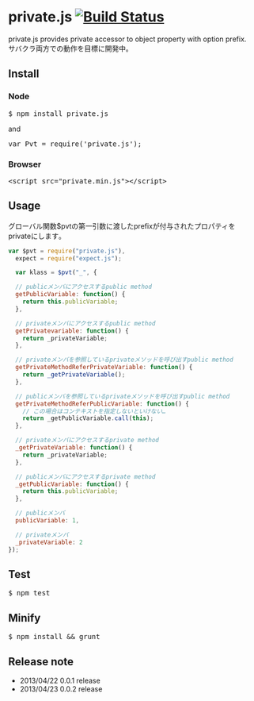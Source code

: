 private.js [![Build Status](https://secure.travis-ci.org/hotchemi/private.js.png)](http://travis-ci.org/hotchemi/private.js)
==========
private.js provides private accessor to object property with option prefix.<br/>
サバクラ両方での動作を目標に開発中｡

## Install

### Node
<pre>
$ npm install private.js
</pre>
and
<pre>
var Pvt = require('private.js');
</pre>

### Browser
<pre>
&lt;script src=&quot;private.min.js&quot;&gt;&lt;/script&gt;
</pre>

## Usage
グローバル関数$pvtの第一引数に渡したprefixが付与されたプロパティをprivateにします｡

```javascript
var $pvt = require("private.js"),
  expect = require("expect.js");

  var klass = $pvt("_", {

  // publicメンバにアクセスするpublic method
  getPublicVariable: function() {
    return this.publicVariable;
  },

  // privateメンバにアクセスするpublic method
  getPrivatevariable: function() {
    return _privateVariable;
  },

  // privateメンバを参照しているprivateメソッドを呼び出すpublic method
  getPrivateMethodReferPrivateVariable: function() {
    return _getPrivateVariable();
  },

  // publicメンバを参照しているprivateメソッドを呼び出すpublic method
  getPrivateMethodReferPublicVariable: function() {
    // この場合はコンテキストを指定しないといけない…
    return _getPublicVariable.call(this);
  },

  // privateメンバにアクセスするprivate method
  _getPrivateVariable: function() {
    return _privateVariable;
  },

  // publicメンバにアクセスするprivate method
  _getPublicVariable: function() {
    return this.publicVariable;
  },

  // publicメンバ
  publicVariable: 1,

  // privateメンバ
  _privateVariable: 2
});
```
## Test
<pre>
$ npm test
</pre>

## Minify
<pre>
$ npm install && grunt
</pre>

## Release note
* 2013/04/22 0.0.1 release
* 2013/04/23 0.0.2 release
